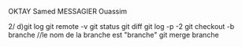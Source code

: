 OKTAY Samed
MESSAGIER Ouassim

2/
	d)git log
	  git remote -v
	  git status
	  git diff
	  git log -p -2
	  git checkout -b branche //le nom de la branche est "branche"
	  git merge branche
